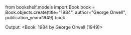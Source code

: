 from bookshelf.models import Book book = Book.objects.create(title="1984", author="George Orwell", publication_year=1949) book

Output: <Book: 1984 by George Orwell (1949)>